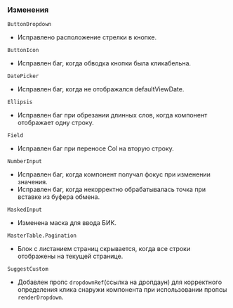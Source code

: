 ### Изменения

`ButtonDropdown`

- Исправлено расположение стрелки в кнопке.

`ButtonIcon`

- Исправлен баг, когда обводка кнопки была кликабельна.

`DatePicker`

- Исправлен баг, когда не отображался defaultViewDate.

`Ellipsis`

- Исправлен баг при обрезании длинных слов, когда компонент отображает одну строку.

`Field`

- Исправлен баг при переносе Col на вторую строку.

`NumberInput`

- Исправлен баг, когда компонент получал фокус при изменении значения.
- Исправлен баг, когда некорректно обрабатывалась точка при вставке из буфера обмена.

`MaskedInput`

- Изменена маска для ввода БИК.

`MasterTable.Pagination`

- Блок с листанием страниц скрывается, когда все строки отображены на текущей странице.

`SuggestCustom`

- Добавлен пропс `dropdownRef`(ссылка на дропдаун) для корректного определения клика снаружи компонента при использовании пропсы `renderDropdown`.
